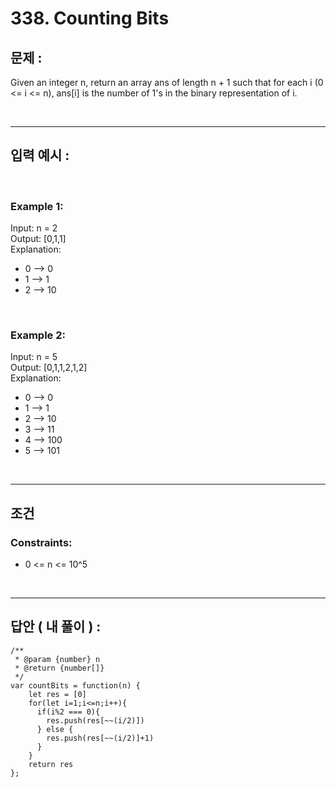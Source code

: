 # 338. Counting Bits

## 문제 :

Given an integer n, return an array ans of length n + 1 such that for each i (0 <= i <= n), ans[i] is the number of 1's in the binary representation of i.

<br/>

---

## 입력 예시 :

<br/>

### Example 1:

Input: n = 2
<br/>
Output: [0,1,1]
<br/>
Explanation:

- 0 --> 0
- 1 --> 1
- 2 --> 10

<br/>

### Example 2:

Input: n = 5
<br/>
Output: [0,1,1,2,1,2]
<br/>
Explanation:

- 0 --> 0
- 1 --> 1
- 2 --> 10
- 3 --> 11
- 4 --> 100
- 5 --> 101

<br/>

---

## 조건

### Constraints:

- 0 <= n <= 10^5

<br/>

---

## 답안 ( 내 풀이 ) :

```
/**
 * @param {number} n
 * @return {number[]}
 */
var countBits = function(n) {
    let res = [0]
    for(let i=1;i<=n;i++){
      if(i%2 === 0){
        res.push(res[~~(i/2)])
      } else {
        res.push(res[~~(i/2)]+1)
      }
    }
    return res
};
```
